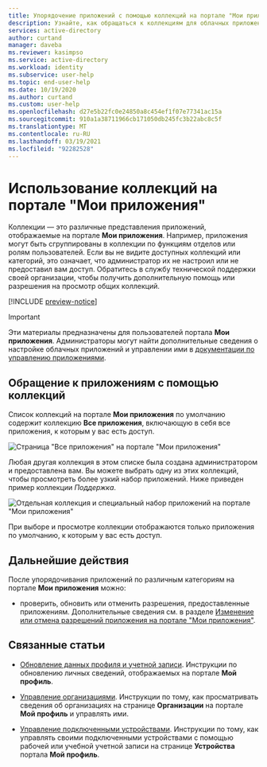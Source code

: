 ```yaml
---
title: Упорядочение приложений с помощью коллекций на портале "Мои приложения" в Azure Active Directory | Документация Майкрософт
description: Узнайте, как обращаться к коллекциям для облачных приложений своей организации и управлять ими на портале "Мои приложения".
services: active-directory
author: curtand
manager: daveba
ms.reviewer: kasimpso
ms.service: active-directory
ms.workload: identity
ms.subservice: user-help
ms.topic: end-user-help
ms.date: 10/19/2020
ms.author: curtand
ms.custom: user-help
ms.openlocfilehash: d27e5b22fc0e24850a8c454ef1f07e77341ac15a
ms.sourcegitcommit: 910a1a38711966cb171050db245fc3b22abc8c5f
ms.translationtype: MT
ms.contentlocale: ru-RU
ms.lasthandoff: 03/19/2021
ms.locfileid: "92282528"
---
```

# <a name="use-collections-in-the-my-apps-portal"></a>Использование коллекций на портале "Мои приложения"

Коллекции — это различные представления приложений, отображаемые на портале **Мои приложения**. Например, приложения могут быть сгруппированы в коллекции по функциям отделов или ролям пользователей. Если вы не видите доступных коллекций или категорий, это означает, что администратор их не настроил или не предоставил вам доступ. Обратитесь в службу технической поддержки своей организации, чтобы получить дополнительную помощь или разрешения на просмотр общих коллекций.

[!INCLUDE [preview-notice](../../../includes/active-directory-end-user-my-apps-and-workspaces.md)]

>[!Important]
>Эти материалы предназначены для пользователей портала **Мои приложения**. Администраторы могут найти дополнительные сведения о настройке облачных приложений и управлении ими в [документации по управлению приложениями](../manage-apps/access-panel-collections.md).

## <a name="access-apps-using-collections"></a>Обращение к приложениям с помощью коллекций

Список коллекций на портале **Мои приложения** по умолчанию содержит коллекцию **Все приложения**, включающую в себя все приложения, к которым у вас есть доступ.

![Страница "Все приложения" на портале "Мои приложения"](media/my-applications-portal-workspaces/my-apps-all-apps.png)

Любая другая коллекция в этом списке была создана администратором и предоставлена вам. Вы можете выбрать одну из этих коллекций, чтобы просмотреть более узкий набор приложений. Ниже приведен пример коллекции *Поддержка*.

![Отдельная коллекция и специальный набор приложений на портале "Мои приложения"](media/my-applications-portal-workspaces/my-apps-workspace.png)

При выборе и просмотре коллекции отображаются только приложения по умолчанию, к которым у вас есть доступ.

## <a name="next-steps"></a>Дальнейшие действия

После упорядочивания приложений по различным категориям на портале **Мои приложения** можно:

- проверить, обновить или отменить разрешения, предоставленные приложениям. Дополнительные сведения см. в разделе [Изменение или отмена разрешений приложения на портале "Мои приложения"](my-applications-portal-permissions-saved-accounts.md).

## <a name="related-articles"></a>Связанные статьи

- [Обновление данных профиля и учетной записи](my-account-portal-overview.md). Инструкции по обновлению личных сведений, отображаемых на портале **Мой профиль**.

- [Управление организациями](my-account-portal-organizations-page.md). Инструкции по тому, как просматривать сведения об организациях на странице **Организации** на портале **Мой профиль** и управлять ими.

- [Управление подключенными устройствами](my-account-portal-devices-page.md). Инструкции по тому, как управлять своими подключенными устройствами с помощью рабочей или учебной учетной записи на странице **Устройства** портала **Мой профиль**.